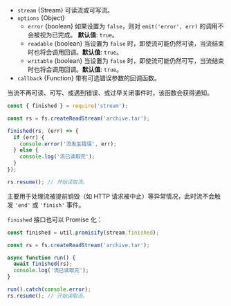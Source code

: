 <!-- YAML
added: v10.0.0
-->

* `stream` {Stream} 可读流或可写流。
* `options` {Object}
  * `error` {boolean} 如果设置为 `false`，则对 `emit('error', err)` 的调用不会被视为已完成。 **默认值**: `true`。
  * `readable` {boolean} 当设置为 `false` 时，即使流可能仍然可读，当流结束时也将会调用回调。**默认值**: `true`。
  * `writable` {boolean} 当设置为 `false` 时，即使流可能仍然可写，当流结束时也将会调用回调。**默认值**: `true`。
* `callback` {Function} 带有可选错误参数的回调函数。

当流不再可读、可写、或遇到错误、或过早关闭事件时，该函数会获得通知。

```js
const { finished } = require('stream');

const rs = fs.createReadStream('archive.tar');

finished(rs, (err) => {
  if (err) {
    console.error('流发生错误', err);
  } else {
    console.log('流已读取完');
  }
});

rs.resume(); // 开始读取流。
```

主要用于处理流被提前销毁（如 HTTP 请求被中止）等异常情况，此时流不会触发 `'end'` 或 `'finish'` 事件。

`finished` 接口也可以 Promise 化：

```js
const finished = util.promisify(stream.finished);

const rs = fs.createReadStream('archive.tar');

async function run() {
  await finished(rs);
  console.log('流已读取完');
}

run().catch(console.error);
rs.resume(); // 开始读取流。
```

